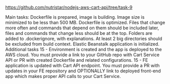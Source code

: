 https://github.com/nutristar/nodejs-aws-cart-api/tree/task-9

Main tasks:
Dockerfile is prepared, image is building. Image size is minimized to be less than 500 MB.
Dockerfile is optimized. Files that change more often and commands that depend on them should be included later, files and commands that change less should be at the top.
Folders are added to .dockerignore, with explanations. At least 2 big directories should be excluded from build context. Elastic Beanstalk application is initialized.
Additional tasks
15 - Environment is created and the app is deployed to the AWS cloud. You must provide a link to your GitHub repo with Cart Service API or PR with created Dockerfile and related configurations.
15 - FE application is updated with Cart API endpoint. You must provide a PR with updates in your FE repository and OPTIONALLY link to deployed front-end app which makes proper API calls to your Cart Service.
